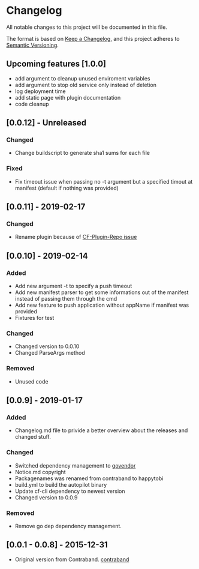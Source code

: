 # Changelog
All notable changes to this project will be documented in this file.

The format is based on [Keep a Changelog](https://keepachangelog.com/en/1.0.0/),
and this project adheres to [Semantic Versioning](https://semver.org/spec/v2.0.0.html).

## Upcoming features [1.0.0]
- add argument to cleanup unused enviroment variables
- add argument to stop old service only instead of deletion
- log deployment time 
- add static page with plugin documentation
- code cleanup

## [0.0.12] - Unreleased
### Changed
- Change buildscript to generate sha1 sums for each file

### Fixed
- Fix timeout issue when passing no -t argument but a specified timout at manifest (default if nothing was provided)


## [0.0.11] - 2019-02-17
### Changed
- Rename plugin because of [CF-Plugin-Repo issue](https://github.com/cloudfoundry/cli-plugin-repo/pull/282#issuecomment-463328661)

## [0.0.10] - 2019-02-14
### Added
- Add new argument -t to specify a push timeout
- Add new manifest parser to get some informations out of the manifest instead of passing them through the cmd
- Add new feature to push application without appName if manifest was provided
- Fixtures for test

### Changed
- Changed version to 0.0.10
- Changed ParseArgs method

### Removed
- Unused code

## [0.0.9] - 2019-01-17
### Added
- Changelog.md file to privide a better overview about the releases and changed stuff.

### Changed
- Switched dependency management to [govendor](https://github.com/kardianos/govendor)
- Notice.md copyright
- Packagenames was renamed from contraband to happytobi
- build.yml to build the autopilot binary
- Update cf-cli dependency to newest version
- Changed version to 0.0.9

### Removed
- Remove go dep dependency management.


## [0.0.1 - 0.0.8] - 2015-12-31
- Original version from Contraband. [contraband](https://github.com/contraband/autopilot)
